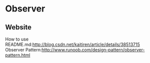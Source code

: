 # Observer
## Website
How to use README.md:http://blog.csdn.net/kaitiren/article/details/38513715<br>
Observer Pattern:http://www.runoob.com/design-pattern/observer-pattern.html
